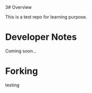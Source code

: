 3# Overview

This is a test repo for learning purpose.


# Developer Notes

Coming soon...

# Forking

testing
